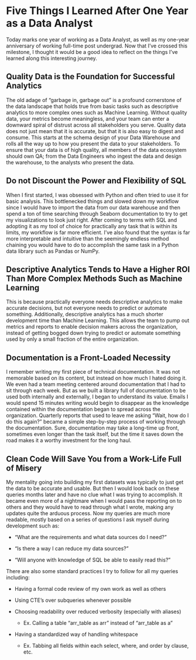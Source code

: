 # Five Things I Learned After One Year as a Data Analyst

Today marks one year of working as a Data Analyst, as well as my one-year anniversary of working full-time post undergrad. Now that I’ve crossed this milestone, I thought it would be a good idea to reflect on the things I’ve learned along this interesting journey.

## Quality Data is the Foundation for Successful Analytics 

The old adage of “garbage in, garbage out” is a profound cornerstone of the data landscape that holds true from basic tasks such as descriptive analytics to more complex ones such as Machine Learning. Without quality data, your metrics become meaningless, and your team can enter a downward spiral of distrust across all stakeholders you serve. Quality data does not just mean that it is accurate, but that it is also easy to digest and consume. This starts at the schema design of your Data Warehouse and rolls all the way up to how you present the data to your stakeholders. To ensure that your data is of high quality, all members of the data ecosystem should own QA; from the Data Engineers who ingest the data and design the warehouse, to the analysts who present the data.

## Do not Discount the Power and Flexibility of SQL

When I first started, I was obsessed with Python and often tried to use it for basic analysis. This bottlenecked things and slowed down my workflow since I would have to import the data from our data warehouse and then spend a ton of time searching through Seaborn documentation to try to get my visualizations to look just right. After coming to terms with SQL and adopting it as my tool of choice for practically any task that is within its limits, my workflow is far more efficient. I’ve also found that the syntax is far more interpretable and intuitive than the seemingly endless method chaining you would have to do to accomplish the same task in a Python data library such as Pandas or NumPy.

## Descriptive Analytics Tends to Have a Higher ROI Than More Complex Methods Such as Machine Learning 

This is because practically everyone needs descriptive analytics to make accurate decisions, but not everyone needs to predict or automate something. Additionally, descriptive analytics has a much shorter development time than Machine Learning. This allows the team to pump out metrics and reports to enable decision makers across the organization, instead of getting bogged down trying to predict or automate something used by only a small fraction of the entire organization.

## Documentation is a Front-Loaded Necessity 

I remember writing my first piece of technical documentation. It was not memorable based on its content, but instead on how much I hated doing it. We even had a team meeting centered around documentation that I had to sit through each week. But as we built a library full of documentation to be used both internally and externally, I began to understand its value. Emails I would spend 15 minutes writing would begin to disappear as the knowledge contained within the documentation began to spread across the organization. Quarterly reports that used to leave me asking “Wait, how do I do this again?” became a simple step-by-step process of working through the documentation. Sure, documentation may take a long-time up front, sometimes even longer than the task itself, but the time it saves down the road makes it a worthy investment for the long haul.

## Clean Code Will Save You from a Work-Life Full of Misery 

My mentality going into building my first datasets was typically to just get the data to be accurate and usable. But then I would look back on these queries months later and have no clue what I was trying to accomplish. It became even more of a nightmare when I would pass the reporting on to others and they would have to read through what I wrote, making any updates quite the arduous process. Now my queries are much more readable, mostly based on a series of questions I ask myself during development such as:

-   “What are the requirements and what data sources do I need?”

-   “Is there a way I can reduce my data sources?”

-   “Will anyone with knowledge of SQL be able to easily read this?”

There are also some standard practices I try to follow for all my queries including:

-   Having a formal code review of my own work as well as others

-   Using CTE’s over subqueries whenever possible

-   Choosing readability over reduced verbosity (especially with aliases)

    -   Ex. Calling a table “arr_table as arr” instead of “arr_table as a”

-   Having a standardized way of handling whitespace

    -   Ex. Tabbing all fields within each select, where, and order by clause, etc.
